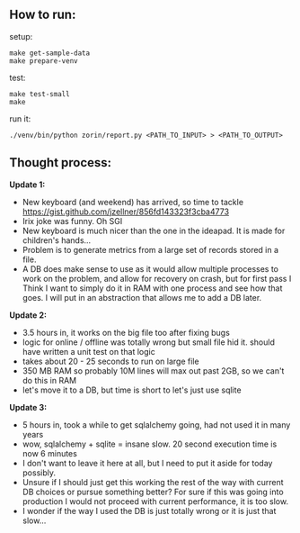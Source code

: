 How to run:
-----------

setup:

```
make get-sample-data
make prepare-venv
```

test:

```
make test-small
make
```

run it:

```
./venv/bin/python zorin/report.py <PATH_TO_INPUT> > <PATH_TO_OUTPUT>
```

Thought process:
----------------

**Update 1:**

- New keyboard (and weekend) has arrived, so time to tackle https://gist.github.com/jzellner/856fd143323f3cba4773
- Irix joke was funny.  Oh SGI
- New keyboard is much nicer than the one in the ideapad.  It is made for children's hands...
- Problem is to generate metrics from a large set of records stored in a file.  
- A DB does make sense to use as it would allow multiple processes to work on the problem, and allow for recovery on crash, but for first pass I Think I want to simply do it in RAM with one process and see how that goes.  I will put in an abstraction that allows me to add a DB later.

**Update 2:**

 - 3.5 hours in, it works on the big file too after fixing bugs
 - logic for online / offline was totally wrong but small file hid it.  should have written a unit test on that logic
 - takes about 20 - 25 seconds to run on large file
 - 350 MB RAM so probably 10M lines will max out past 2GB, so we can't do this in RAM
 - let's move it to a DB, but time is short to let's just use sqlite

**Update 3:**

 - 5 hours in, took a while to get sqlalchemy going, had not used it in many years
 - wow, sqlalchemy + sqlite = insane slow.  20 second execution time is now 6 minutes
 - I don't want to leave it here at all, but I need to put it aside for today possibly.
 - Unsure if I should just get this working the rest of the way with current DB choices or pursue something better?  For sure if this was going into production I would not proceed with current performance, it is too slow.  
 - I wonder if the way I used the DB is just totally wrong or it is just that slow...
